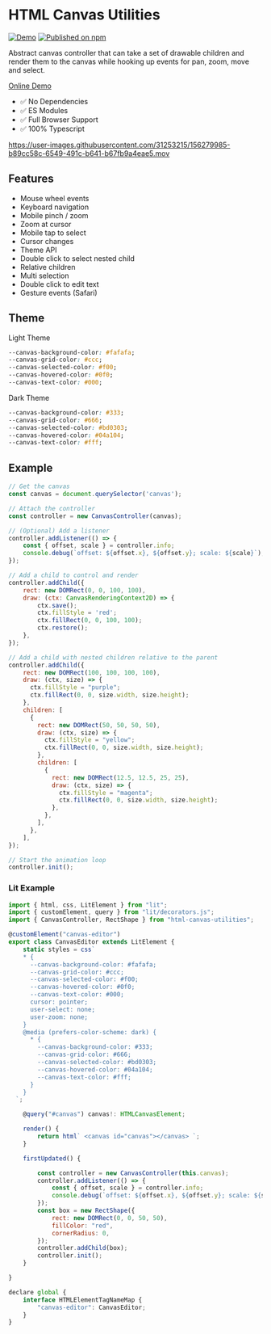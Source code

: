 # HTML Canvas Utilities

[![Demo](https://github.com/rodydavis/html-canvas-utilities/actions/workflows/ci.yml/badge.svg)](https://github.com/rodydavis/html-canvas-utilities/actions/workflows/ci.yml)
[![Published on npm](https://img.shields.io/npm/v/html-canvas-utilities.svg)](https://www.npmjs.com/package/html-canvas-utilities)

Abstract canvas controller that can take a set of drawable children and render them to the canvas while hooking up events for pan, zoom, move and select.

[Online Demo](https://rodydavis.github.io/html-canvas-utilities/)

- ✅ No Dependencies
- ✅ ES Modules
- ✅ Full Browser Support
- ✅ 100% Typescript

https://user-images.githubusercontent.com/31253215/156279985-b89cc58c-6549-491c-b641-b67fb9a4eae5.mov

## Features

- Mouse wheel events
- Keyboard navigation
- Mobile pinch / zoom
- Zoom at cursor
- Mobile tap to select
- Cursor changes
- Theme API
- Double click to select nested child
- Relative children
- Multi selection
- Double click to edit text
- Gesture events (Safari)

## Theme

Light Theme

```css
--canvas-background-color: #fafafa;
--canvas-grid-color: #ccc;
--canvas-selected-color: #f00;
--canvas-hovered-color: #0f0;
--canvas-text-color: #000;
```

Dark Theme

```css
--canvas-background-color: #333;
--canvas-grid-color: #666;
--canvas-selected-color: #bd0303;
--canvas-hovered-color: #04a104;
--canvas-text-color: #fff;
```

## Example

```js
// Get the canvas
const canvas = document.querySelector('canvas');

// Attach the controller
const controller = new CanvasController(canvas);

// (Optional) Add a listener
controller.addListener(() => {
    const { offset, scale } = controller.info;
    console.debug(`offset: ${offset.x}, ${offset.y}; scale: ${scale}`);
});

// Add a child to control and render
controller.addChild({
    rect: new DOMRect(0, 0, 100, 100),
    draw: (ctx: CanvasRenderingContext2D) => {
        ctx.save();
        ctx.fillStyle = 'red';
        ctx.fillRect(0, 0, 100, 100);
        ctx.restore();
    },
});

// Add a child with nested children relative to the parent
controller.addChild({
    rect: new DOMRect(100, 100, 100, 100),
    draw: (ctx, size) => {
      ctx.fillStyle = "purple";
      ctx.fillRect(0, 0, size.width, size.height);
    },
    children: [
      {
        rect: new DOMRect(50, 50, 50, 50),
        draw: (ctx, size) => {
          ctx.fillStyle = "yellow";
          ctx.fillRect(0, 0, size.width, size.height);
        },
        children: [
          {
            rect: new DOMRect(12.5, 12.5, 25, 25),
            draw: (ctx, size) => {
              ctx.fillStyle = "magenta";
              ctx.fillRect(0, 0, size.width, size.height);
            },
          },
        ],
      },
    ],
});

// Start the animation loop
controller.init();
```

### Lit Example

```js
import { html, css, LitElement } from "lit";
import { customElement, query } from "lit/decorators.js";
import { CanvasController, RectShape } from "html-canvas-utilities";

@customElement("canvas-editor")
export class CanvasEditor extends LitElement {
    static styles = css`
    * {
      --canvas-background-color: #fafafa;
      --canvas-grid-color: #ccc;
      --canvas-selected-color: #f00;
      --canvas-hovered-color: #0f0;
      --canvas-text-color: #000;
      cursor: pointer;
      user-select: none;
      user-zoom: none;
    }
    @media (prefers-color-scheme: dark) {
      * {
        --canvas-background-color: #333;
        --canvas-grid-color: #666;
        --canvas-selected-color: #bd0303;
        --canvas-hovered-color: #04a104;
        --canvas-text-color: #fff;
      }
    }
  `;

    @query("#canvas") canvas!: HTMLCanvasElement;

    render() {
        return html` <canvas id="canvas"></canvas> `;
    }

    firstUpdated() {

        const controller = new CanvasController(this.canvas);
        controller.addListener(() => {
            const { offset, scale } = controller.info;
            console.debug(`offset: ${offset.x}, ${offset.y}; scale: ${scale}`);
        });
        const box = new RectShape({
            rect: new DOMRect(0, 0, 50, 50),
            fillColor: "red",
            cornerRadius: 0,
        });
        controller.addChild(box);
        controller.init();
    }

}

declare global {
    interface HTMLElementTagNameMap {
        "canvas-editor": CanvasEditor;
    }
}

```
